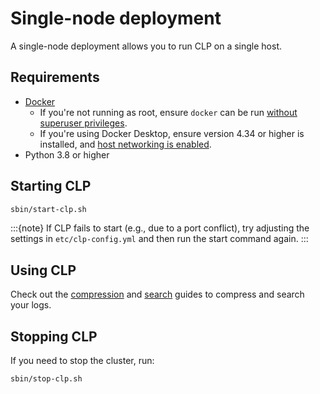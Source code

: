 # Single-node deployment

A single-node deployment allows you to run CLP on a single host.

## Requirements

* [Docker]
  * If you're not running as root, ensure `docker` can be run
    [without superuser privileges][docker-non-root].
  * If you're using Docker Desktop, ensure version 4.34 or higher is installed, and
    [host networking is enabled][docker-desktop-host-networking].
* Python 3.8 or higher

## Starting CLP

```bash
sbin/start-clp.sh
```

:::{note}
If CLP fails to start (e.g., due to a port conflict), try adjusting the settings in
`etc/clp-config.yml` and then run the start command again.
:::

## Using CLP

Check out the [compression](../quick-start-compression/index) and
[search](../quick-start-search/index) guides to compress and search your logs.

## Stopping CLP

If you need to stop the cluster, run:

```bash
sbin/stop-clp.sh
```

[Docker]: https://docs.docker.com/engine/install/
[docker-desktop-host-networking]: https://docs.docker.com/engine/network/drivers/host/#docker-desktop
[docker-non-root]: https://docs.docker.com/engine/install/linux-postinstall/#manage-docker-as-a-non-root-user
